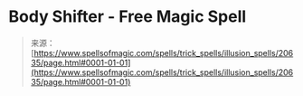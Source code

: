 <!--yml
category: 未分类
date: 2024-06-12 19:03:34
-->

# Body Shifter - Free Magic Spell

> 来源：[https://www.spellsofmagic.com/spells/trick_spells/illusion_spells/20635/page.html#0001-01-01](https://www.spellsofmagic.com/spells/trick_spells/illusion_spells/20635/page.html#0001-01-01)